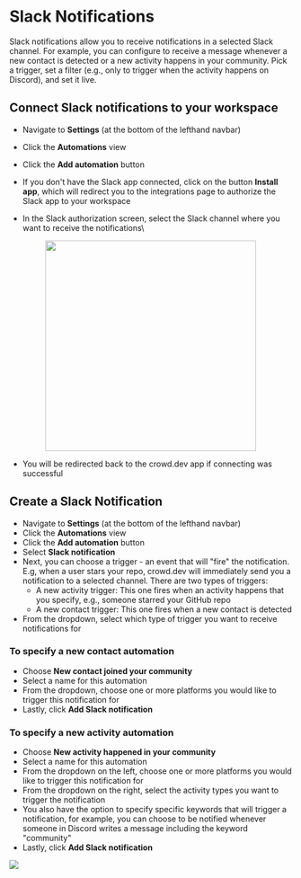 # Slack Notifications

Slack notifications allow you to receive notifications in a selected Slack channel. For example, you can configure to receive a message whenever a new contact is detected or a new activity happens in your community. Pick a trigger, set a filter (e.g., only to trigger when the activity happens on Discord), and set it live.

## Connect Slack notifications to your workspace

* Navigate to **Settings** (at the bottom of the lefthand navbar)
* Click the **Automations** view
* Click the **Add automation** button
* If you don't have the Slack app connected, click on the button **Install app**, which will redirect you to the integrations page to authorize the Slack app to your workspace
*   In the Slack authorization screen, select the Slack channel where you want to receive the notifications\


    <figure><img src="https://files.readme.io/a6a6f40-image.png" alt="" width="375"><figcaption></figcaption></figure>
* You will be redirected back to the crowd.dev app if connecting was successful

## Create a Slack Notification

* Navigate to **Settings** (at the bottom of the lefthand navbar)
* Click the **Automations** view
* Click the **Add automation** button
* Select **Slack notification**
* Next, you can choose a trigger - an event that will "fire" the notification. E.g, when a user stars your repo, crowd.dev will immediately send you a notification to a selected channel. There are two types of triggers:
  * A new activity trigger: This one fires when an activity happens that you specify, e.g., someone starred your GitHub repo
  * A new contact trigger: This one fires when a new contact is detected
* From the dropdown, select which type of trigger you want to receive notifications for

### To specify a new contact automation

* Choose **New contact joined your community**
* Select a name for this automation
* From the dropdown, choose one or more platforms you would like to trigger this notification for
* Lastly, click **Add Slack notification**

### To specify a new activity automation

* Choose **New activity happened in your community**
* Select a name for this automation
* From the dropdown on the left, choose one or more platforms you would like to trigger this notification for
* From the dropdown on the right, select the activity types you want to trigger the notification
* You also have the option to specify specific keywords that will trigger a notification, for example, you can choose to be notified whenever someone in Discord writes a message including the keyword "community"
* Lastly, click **Add Slack notification**

![](https://files.readme.io/5777167-image.png)
